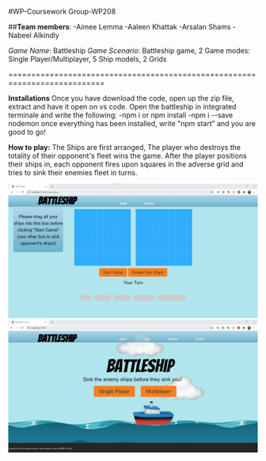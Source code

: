 #WP-Coursework Group-WP208

##**Team members**:
-Aimee Lemma
-Aaleen Khattak
-Arsalan Shams
-Nabeel Alkindly

*Game Name*: Battleship
*Game Scenario*: Battleship game,
2 Game modes: Single Player/Multiplayer,
5 Ship models,
2 Grids

===========================================================================


**Installations**
Once you have download the code, open up the zip file, extract and have it open on vs code. Open the battleship in integrated terminale and write the following:
-npm i or npm install
-npm i --save nodemon
once everything has been installed, write "npm start" and you are good to go!

**How to play:**
The Ships are first arranged, The player who destroys the totality of their opponent's fleet wins the game. After the player positions their ships in, each opponent fires upon squares in the adverse grid and tries to sink their enemies fleet in turns.


![BattleshipHomepage](https://github.com/F28WP-Dubai-WP208/WP-Coursework/blob/master/Battleship/public/pics/BattleshipGame.png)
![BattleshipHomepage](https://github.com/F28WP-Dubai-WP208/WP-Coursework/blob/master/Battleship/public/pics/BattleshipHomepage.png)

